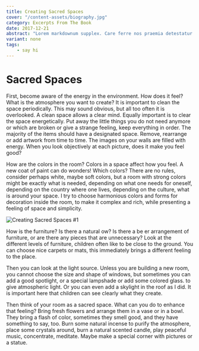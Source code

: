 ```yaml
---
title: Creating Sacred Spaces
cover: "/content-assets/biography.jpg"
category: Excerpts From The Book
date: 2017-12-21
abstract: "Lorem markdownum supplex. Care ferre nos praemia detestatur oderit vitatumque, tardius pello ostentare; dixit."
variant: none
tags:
    - say hi
---
```


# Sacred Spaces

First, become aware of the energy in the environment. How does it feel? What is the atmosphere you want to create? It is important to clean the space periodically. This may sound obvious, but all too often it is overlooked. A clean space allows a clear mind. Equally important is to clear the space energetically. Put away the little things you do not need anymore or which are broken or give a strange feeling, keep everything in order. The majority of the items should have a designated space. Remove, rearrange or add artwork from time to time. The images on your walls are filled with energy. When you look objectively at each picture, does it make you feel good? 

How are the colors in the room? Colors in a space affect how you feel. A new coat of paint can do wonders! Which colors? There are no rules, consider perhaps white, maybe soft colors, but a room with strong colors might be exactly what is needed, depending on what one needs for oneself, depending on the country where one lives, depending on the culture, what is around your space. I try to choose harmonious colors and forms for decoration inside the room, to make it complex and rich, while presenting a feeling of space and simplicity. 

![Creating Sacred Spaces #1](/content-assets/creating-sacred-spaces/space.jpg)

How is the furniture? Is there a natural ow? Is there a be er arrangement of furniture, or are there any pieces that are unnecessary? Look at the different levels of furniture, children often like to be close to the ground. You can choose nice carpets or mats, this immediately brings a different feeling to the place. 

Then you can look at the light source. Unless you are building a new room, you cannot choose the size and shape of windows, but sometimes you can add a good spotlight, or a special lampshade or add some colored glass. to give atmospheric light. Or you can even add a skylight in the roof as I did. It is important here that children can see clearly what they create. 

Then think of your room as a sacred space. What can you do to enhance that feeling? Bring fresh flowers and arrange them in a vase or in a bowl. They bring a flash of color, sometimes they smell good, and they have something to say, too. Burn some natural incense to purify the atmosphere, place some crystals around, burn a natural scented candle, play peaceful music, concentrate, meditate. Maybe make a special corner with pictures or a statue.

